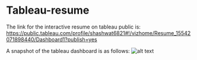 # Tableau-resume

The link for the interactive resume on tableau public is:
https://public.tableau.com/profile/shashwat6821#!/vizhome/Resume_15542071898440/Dashboard1?publish=yes

A snapshot of the tableau dashboard is as follows:
![alt text]()
